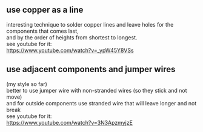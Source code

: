 ## use copper as a line
interesting technique to solder copper lines and leave holes for the components that comes last,   
and by the order of heights from shortest to longest.  
see youtube for it:  
https://www.youtube.com/watch?v=_ypW45Y8VSs  

## use adjacent components and jumper wires
(my style so far)  
better to use jumper wire with non-stranded wires (so they stick and not move)  
and for outside components use stranded wire that will leave longer and not break  
see youtube for it:  
https://www.youtube.com/watch?v=3N3ApzmyjzE  
